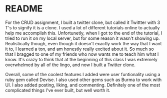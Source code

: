 # README

For the CRUD assignment, I built a twitter clone, but called it Twittter with 3 T's to signify it is a clone. I used a lot of different tutorials online to actually help me accomplish this. Unfortunetly, when I got to the end of the tutorial, I tried to run it on my local server, but for some reason it wasn't showing up. Realistically though, even though it doesn't exactly work the way that I want it to, I learned a ton, and am honestly really excited about it. So much so that I bragged to one of my friends who now wants me to teach him what I know. It's crazy to think that at the beginning of this class I was extremely overwhelmed by all of the lingo, and now I built a Twitter clone.

Overall, some of the coolest features I added were user funtionality using a ruby gem called Devise. I also used other gems such as Burma to work with UI. I also added posting, liking, and commenting. Definitely one of the most complicated things I've ever built, but well worth it.
